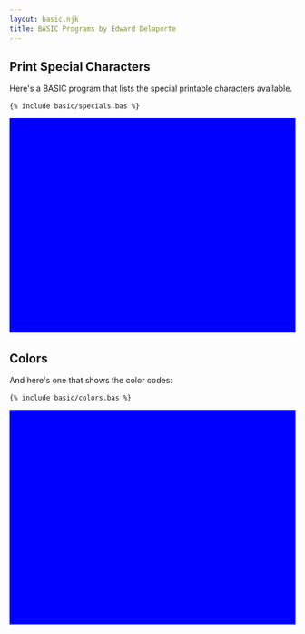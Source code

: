 ```yaml
---
layout: basic.njk
title: BASIC Programs by Edward Delaporte
---
```


## Print Special Characters

Here's a BASIC program that lists the special printable characters available.

```basic
{% include basic/specials.bas %}
```

![BASIC program - list characters](/img/basic/list_characters.gif)

## Colors

And here's one that shows the color codes:

```basic
{% include basic/colors.bas %}
```

![BASIC program - list characters](/img/basic/colors.gif)



